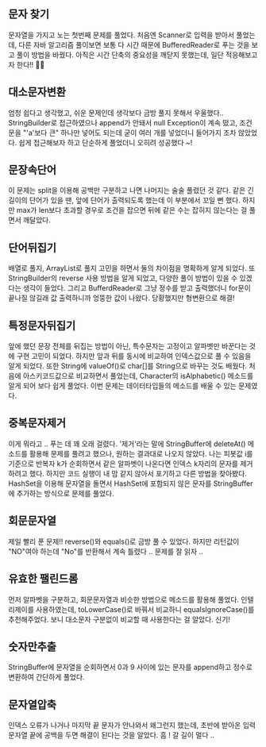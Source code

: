 ## 문자 찾기

문자열을 가지고 노는 첫번째 문제를 풀었다. 처음엔 Scanner로 입력을 받아서 풀었는데, 다른 자바 알고리즘 풀이보면 보통 다 시간 때문에 BufferedReader로 푸는 것을 보고 풀이 방법을 바꿨다. 아직은 시간 단축의 중요성을 깨닫지 못했는데, 일단 적응해보고자 한다!! 👊🏻

## 대소문자변환

엄청 쉽다고 생각했고, 쉬운 문제인데 생각보다 금방 풀지 못해서 우울했다.. StringBuilder로 접근하였으나 append가 안돼서 null Exception이 계속 떴고, 조건문을 "'a'보다 큰" 하나만 넣어도 되는데 굳이 여러 개를 넣었더니 들어가지 조차 않았었다. 쉽게 접근해보자 하고 단순하게 풀었더니 오히려 성공했다 ~!

## 문장속단어

이 문제는 split을 이용해 공백만 구분하고 나면 나머지는 술술 풀렸던 것 같다. 같은 긴 길이의 단어가 있을 땐, 앞에 단어가 출력되도록 했는데 이 부분에서 꼬일 뻔 했다. 하지만 max가 len보다 초과할 경우로 조건을 잡으면 뒤에 같은 수는 잡히지 않는다는 걸 풀면서 깨달았다. 

## 단어뒤집기

배열로 풀지, ArrayList로 풀지 고민을 하면서 둘의 차이점을 명확하게 알게 되었다. 또 StringBuilder의 reverse 사용 방법을 알게 되었고, 다양한 풀이 방법이 있을 수 있겠다는 생각이 들었다. 그리고 BufferdReader로 그냥 정수를 받고 출력했더니 for문이 끝나질 않길래 값 출력하니까 엉뚱한 값이 나왔다. 당황했지만 형변환으로 해결!

## 특정문자뒤집기

앞에 했던 문장 전체를 뒤집는 방법이 아닌, 특수문자는 고정이고 알파벳만 바꾼다는 것에 구현 고민이 되었다. 하지만 앞과 뒤를 동시에 비교하여 인덱스값으로 풀 수 있음을 알게 되었다. 또한 String에 valueOf()로 char[]를 String으로 바꾸는 것도 배웠다. 처음에 아스키코드값으로 비교하면서 풀었는데, Character의 isAlphabetic() 메소드를 알게 되어 보다 쉽게 풀었다. 이번 문제는 데이터타입들의 메소드를 배울 수 있는 문제였다.

## 중복문자제거

이게 뭐라고 .. 푸는 데 꽤 오래 걸렸다. '제거'라는 말에 StringBuffer에 deleteAt() 메소드를 활용해 문제를 풀려고 했으나, 원하는 결과대로 나오지 않았다. 나는 피봇값 i를 기준으로 반복자 k가 순회하면서 같은 알파벳이 나온다면 인덱스 k자리의 문자를 제거하려고 했다. 하지만 코드 실행이 내 맘 같지 않아서 포기하고 다른 방법을 찾아봤다. HashSet을 이용해 문자열을 돌면서 HashSet에 포함되지 않은 문자를 StringBuffer에 추가하는 방식으로 문제를 풀었다.

## 회문문자열

제일 빨리 푼 문제!! reverse()와 equals()로 금방 풀 수 있었다. 하지만 리턴값이 "NO"여야 하는데 "No"를 반환해서 계속 틀렸다 .. 문제를 잘 읽자 ..

## 유효한 팰린드롬

먼저 알파벳을 구분하고, 회문문자열과 비슷한 방법으로 메소드를 활용해 풀었다. 인텔리제이를 사용하였는데, toLowerCase()로 바꿔서 비교하니 equalsIgnoreCase()를 추천해주었다. 보니 대소문자 구분없이 비교할 때 사용한다는 걸 알았다. 신기!

## 숫자만추출

StringBuffer에 문자열을 순회하면서 0과 9 사이에 있는 문자를 append하고 정수로 변환하여 간단하게 풀었다.

## 문자열압축

인덱스 오류가 나거나 마지막 끝 문자가 안나와서 왜그런지 했는데, 초반에 받아온 입력 문자열 끝에 공백을 두면 해결이 된다는 것을 알았다. 흠 ! 갈 길이 멀다 ..